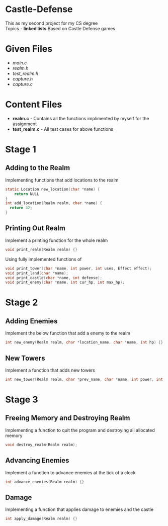 # Castle-Defense

This as my second project for my CS degree  
Topics - **linked lists** 
Based on Castle Defense games

# Given Files
* _main.c_
* _realm.h_
* _test_realm.h_
* _capture.h_
* _capture.c_
# Content Files
* **realm.c** - Contains all the functions implimented by myself for the assignment
* **test_realm.c** - All test cases for above functions

# Stage 1
## Adding to the Realm
Implementing functions that add locations to the realm
```c
static Location new_location(char *name) {
    return NULL
}
int add_location(Realm realm, char *name) {
  return 42;
}
```
## Printing Out Realm
Implement a printing function for the whole realm
```c
void print_realm(Realm realm) {}
```
Using fully implemented functions of 
```c
void print_tower(char *name, int power, int uses, Effect effect);
void print_land(char *name);
void print_castle(char *name, int defense);
void print_enemy(char *name, int cur_hp, int max_hp);
```
# Stage 2
## Adding Enemies
Implement the below function that add a enemy to the realm
```c
int new_enemy(Realm realm, char *location_name, char *name, int hp) {}
```
## New Towers
Implement a function that adds new towers
```c
int new_tower(Realm realm, char *prev_name, char *name, int power, int uses) {}
```
# Stage 3
## Freeing Memory and Destroying Realm
Implementing a function to quit the program and destroying all allocated memory
```c
void destroy_realm(Realm realm);
```
## Advancing Enemies
Implement a function to advance enemies at the tick of a clock
```c
int advance_enemies(Realm realm) {}
```
## Damage
Implementing a function that applies damage to enemies and the castle
```c
int apply_damage(Realm realm) {}
```

  


